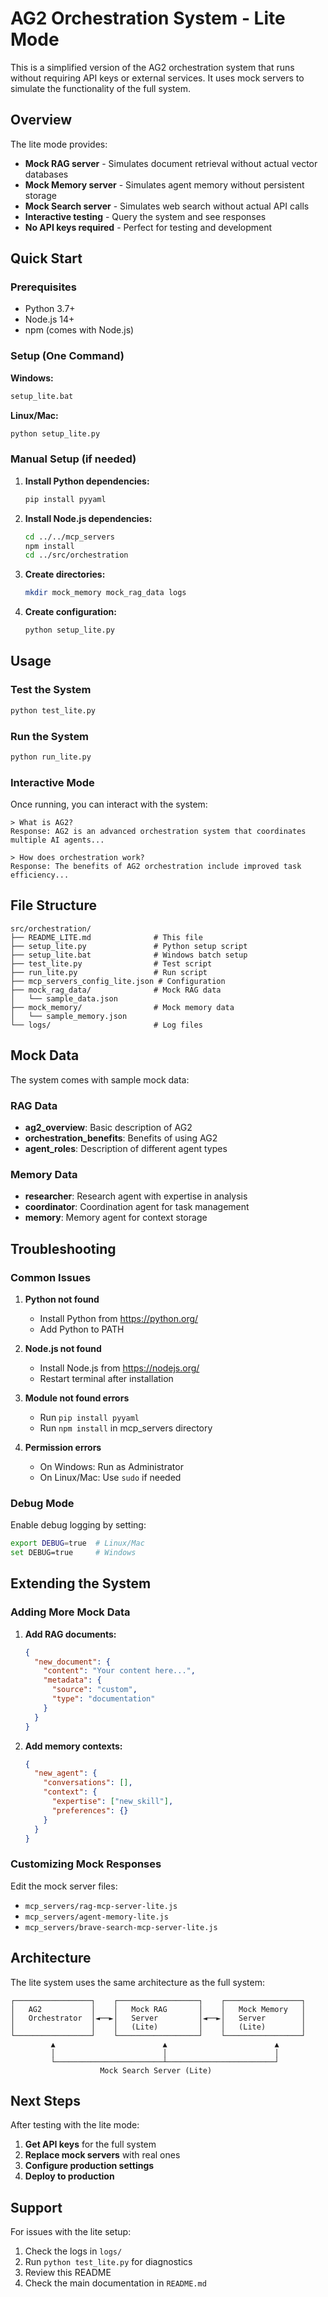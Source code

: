 # AG2 Orchestration System - Lite Mode

This is a simplified version of the AG2 orchestration system that runs without requiring API keys or external services. It uses mock servers to simulate the functionality of the full system.

## Overview

The lite mode provides:
- **Mock RAG server** - Simulates document retrieval without actual vector databases
- **Mock Memory server** - Simulates agent memory without persistent storage
- **Mock Search server** - Simulates web search without actual API calls
- **Interactive testing** - Query the system and see responses
- **No API keys required** - Perfect for testing and development

## Quick Start

### Prerequisites
- Python 3.7+
- Node.js 14+
- npm (comes with Node.js)

### Setup (One Command)

**Windows:**
```bash
setup_lite.bat
```

**Linux/Mac:**
```bash
python setup_lite.py
```

### Manual Setup (if needed)

1. **Install Python dependencies:**
   ```bash
   pip install pyyaml
   ```

2. **Install Node.js dependencies:**
   ```bash
   cd ../../mcp_servers
   npm install
   cd ../src/orchestration
   ```

3. **Create directories:**
   ```bash
   mkdir mock_memory mock_rag_data logs
   ```

4. **Create configuration:**
   ```bash
   python setup_lite.py
   ```

## Usage

### Test the System
```bash
python test_lite.py
```

### Run the System
```bash
python run_lite.py
```

### Interactive Mode
Once running, you can interact with the system:
```
> What is AG2?
Response: AG2 is an advanced orchestration system that coordinates multiple AI agents...

> How does orchestration work?
Response: The benefits of AG2 orchestration include improved task efficiency...
```

## File Structure

```
src/orchestration/
├── README_LITE.md              # This file
├── setup_lite.py               # Python setup script
├── setup_lite.bat              # Windows batch setup
├── test_lite.py                # Test script
├── run_lite.py                 # Run script
├── mcp_servers_config_lite.json # Configuration
├── mock_rag_data/              # Mock RAG data
│   └── sample_data.json
├── mock_memory/                # Mock memory data
│   └── sample_memory.json
└── logs/                       # Log files
```

## Mock Data

The system comes with sample mock data:

### RAG Data
- **ag2_overview**: Basic description of AG2
- **orchestration_benefits**: Benefits of using AG2
- **agent_roles**: Description of different agent types

### Memory Data
- **researcher**: Research agent with expertise in analysis
- **coordinator**: Coordination agent for task management
- **memory**: Memory agent for context storage

## Troubleshooting

### Common Issues

1. **Python not found**
   - Install Python from https://python.org/
   - Add Python to PATH

2. **Node.js not found**
   - Install Node.js from https://nodejs.org/
   - Restart terminal after installation

3. **Module not found errors**
   - Run `pip install pyyaml`
   - Run `npm install` in mcp_servers directory

4. **Permission errors**
   - On Windows: Run as Administrator
   - On Linux/Mac: Use `sudo` if needed

### Debug Mode

Enable debug logging by setting:
```bash
export DEBUG=true  # Linux/Mac
set DEBUG=true     # Windows
```

## Extending the System

### Adding More Mock Data

1. **Add RAG documents:**
   ```json
   {
     "new_document": {
       "content": "Your content here...",
       "metadata": {
         "source": "custom",
         "type": "documentation"
       }
     }
   }
   ```

2. **Add memory contexts:**
   ```json
   {
     "new_agent": {
       "conversations": [],
       "context": {
         "expertise": ["new_skill"],
         "preferences": {}
       }
     }
   }
   ```

### Customizing Mock Responses

Edit the mock server files:
- `mcp_servers/rag-mcp-server-lite.js`
- `mcp_servers/agent-memory-lite.js`
- `mcp_servers/brave-search-mcp-server-lite.js`

## Architecture

The lite system uses the same architecture as the full system:

```
┌─────────────────┐    ┌──────────────────┐    ┌─────────────────┐
│   AG2           │    │   Mock RAG       │    │   Mock Memory   │
│   Orchestrator  │◄──►│   Server         │◄──►│   Server        │
│                 │    │   (Lite)         │    │   (Lite)        │
└─────────────────┘    └──────────────────┘    └─────────────────┘
         ▲                        ▲                        ▲
         │                        │                        │
         └────────────────────────┴────────────────────────┘
                    Mock Search Server (Lite)
```

## Next Steps

After testing with the lite mode:

1. **Get API keys** for the full system
2. **Replace mock servers** with real ones
3. **Configure production settings**
4. **Deploy to production**

## Support

For issues with the lite setup:
1. Check the logs in `logs/`
2. Run `python test_lite.py` for diagnostics
3. Review this README
4. Check the main documentation in `README.md`

